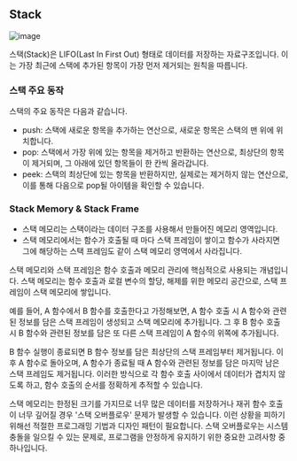 ## Stack

![image](https://github.com/velyvelylovely/DataStructure/assets/98696925/30ade66f-b2a8-4229-9ab7-50a0f4d5a0c8)

스택(Stack)은 LIFO(Last In First Out) 형태로 데이터를 저장하는 자료구조입니다. 이는 가장 최근에 스택에 추가된 항목이 가장 먼저 제거되는 원칙을 따릅니다.

### 스택 주요 동작

스택의 주요 동작은 다음과 같습니다.

- push: 스택에 새로운 항목을 추가하는 연산으로, 새로운 항목은 스택의 맨 위에 위치합니다.
- pop: 스택에서 가장 위에 있는 항목을 제거하고 반환하는 연산으로, 최상단의 항목이 제거되며, 그 아래에 있던 항목들이 한 칸씩 올라갑니다.
- peek: 스택의 최상단에 있는 항목을 반환하지만, 실제로는 제거하지 않는 연산으로, 이를 통해 다음으로 pop될 아이템을 확인할 수 있습니다.

### Stack Memory & Stack Frame

- 스택 메모리는 스택이라는 데이터 구조를 사용해서 만들어진 메모리 영역입니다.
- 스택 메모리에서는 함수가 호출될 때 마다 스택 프레임이 쌓이고 함수가 사라지면 그에 해당하는 스택 프레임도 같이 스택 메모리 영역에서 사라집니다.


스택 메모리와 스택 프레임은 함수 호출과 메모리 관리에 핵심적으로 사용되는 개념입니다. 스택 메모리는 함수 호출과 로컬 변수의 할당, 해제를 위한 메모리 공간으로, 스택 프레임이 스택 메모리에 쌓입니다.

예를 들어, A 함수에서 B 함수를 호출한다고 가정해보면, A 함수 호출 시 A 함수와 관련된 정보를 담은 스택 프레임이 생성되고 스택 메모리에 추가됩니다. 그 후 B 함수 호출 시 B 함수와 관련된 정보를 담은 또 다른 스택 프레임이 A 함수의 위쪽에 추가됩니다.

B 함수 실행이 종료되면 B 함수 정보를 담은 최상단의 스택 프레임부터 제거됩니다. 이후 A 함수로 돌아오며, A 함수가 종료될 때 A 함수와 관련된 정보를 담은 마지막 남은 스택 프레임도 제거됩니다. 이러한 방식으로 각 함수 호출 사이에서 데이터가 겹치지 않도록 하고, 함수 호출의 순서를 정확하게 추적할 수 있습니다.

스택 메모리는 한정된 크기를 가지므로 너무 많은 데이터를 저장하거나 재귀 함수 호출이 너무 깊어질 경우 '스택 오버플로우' 문제가 발생할 수 있습니다. 이런 상황을 피하기 위해선 적절한 프로그래밍 기법과 디자인 패턴이 필요합니다. 스택 오버플로우는 시스템 충돌을 일으킬 수 있는 문제로, 프로그램을 안정하게 유지하기 위한 중요한 고려사항 중 하나입니다.
